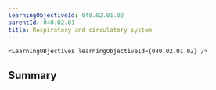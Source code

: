 ```yaml
---
learningObjectiveId: 040.02.01.02
parentId: 040.02.01
title: Respiratory and circulatory system
---
```


```tsx eval
<LearningOBjectives learningObjectiveId={040.02.01.02} />
```

## Summary
